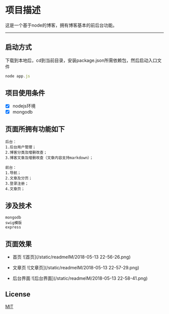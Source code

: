 项目描述
===========================
这是一个基于node的博客，拥有博客基本的前后台功能。

****
## 启动方式
下载到本地后，cd到当前目录，安装package.json所需依赖包，然后启动入口文件
```javascript
node app.js
```

## 项目使用条件
- [x] nodejs环境
- [x] mongodb

## 页面所拥有功能如下
```
后台：
1.后台用户管理；
2.博客分类及增删改查；
3.博客文章及增删改查（文章内容支持markdown）；

前台：
1.导航；
2.文章及分页；
3.登录注册；
4.文章页；

```

## 涉及技术
```
mongodb
swig模版
express

```

## 页面效果

* 首页
![首页](/static/readmeIM/2018-05-13 22-56-26.png)

* 文章页
![文章页](/static/readmeIM/2018-05-13 22-57-29.png)

* 后台界面
![后台界面](/static/readmeIM/2018-05-13 22-58-41.png)


## License
[MIT](/LICENSE)

